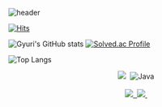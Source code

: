 ![header](https://capsule-render.vercel.app/api?type=Waving&color=5191CE&text=Park%20Gyuri)

[![Hits](https://hits.seeyoufarm.com/api/count/incr/badge.svg?url=https%3A%2F%2Fgithub.com%2Fdaraming0717&count_bg=%235191CE&title_bg=%23030314&icon=&icon_color=%23E7E7E7&title=hits&edge_flat=false)](https://hits.seeyoufarm.com)

![Gyuri's GitHub stats](https://github-readme-stats.vercel.app/api?username=daraming0717&theme=holi&show_icons=true)
[![Solved.ac Profile](http://mazassumnida.wtf/api/v2/generate_badge?boj=rbfl0403)](https://solved.ac/rbfl0403/)

![Top Langs](https://github-readme-stats.vercel.app/api/top-langs/?username=daraming0717&layout=compact)

<div align="center">
  <img src="https://img.shields.io/badge/python-3670A0?style=for-the-badge&logo=python&logoColor=white" />&nbsp
  <img alt="Java" src ="https://img.shields.io/badge/Java-007396.svg?&style=for-the-badge&logo=Java&logoColor=white"/>
</div>

<br>

<div align="center">
  <a href="[https://daraming0717.tistory.com/]">
    <img src="https://img.shields.io/badge/tistory-000000?style=for-the-badge&logo=tistory&logoColor=white" />&nbsp
  </a>
  <a href="mailto:rbfl0403@gmail.com">
    <img
      src="https://img.shields.io/badge/rbfl0403@gmail.com-D14836?style=for-the-badge&logo=gmail&logoColor=white"/>&nbsp
  </a>
</div>
